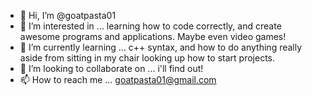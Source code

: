 - 👋 Hi, I’m @goatpasta01
- 👀 I’m interested in ... learning how to code correctly, and create awesome programs and applications. Maybe even video games!
- 🌱 I’m currently learning ... c++ syntax, and how to do anything really aside from sitting in my chair looking up how to start projects.
- 💞️ I’m looking to collaborate on ... i'll find out!
- 📫 How to reach me ... goatpasta01@gmail.com

<!---
goatpasta01/goatpasta01 is a ✨ special ✨ repository because its `README.md` (this file) appears on your GitHub profile.
You can click the Preview link to take a look at your changes.
--->
